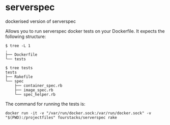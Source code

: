 # serverspec
dockerised version of serverspec

Allows you to run serverspec docker tests on your Dockerfile.
It expects the following structure:

```
$ tree -L 1
.
├── Dockerfile
└── tests

$ tree tests
tests
├── Rakefile
└── spec
    ├── container_spec.rb
    ├── image_spec.rb
    └── spec_helper.rb
```

The command for running the tests is:

```
docker run -it -v "/var/run/docker.sock:/var/run/docker.sock" -v "$(PWD):/projectfiles" fourstacks/serverspec rake
```


